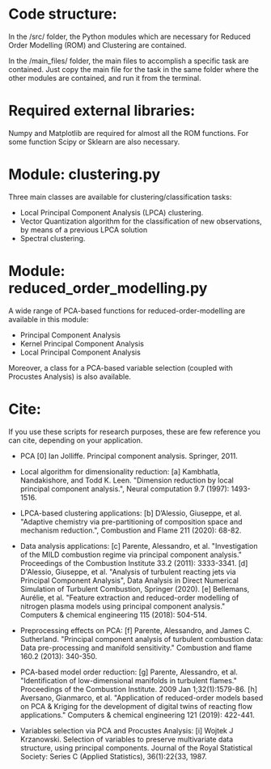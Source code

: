 # Code structure:

In the /src/ folder, the Python modules which are necessary for Reduced Order Modelling (ROM) and Clustering are contained.

In the /main_files/ folder, the main files to accomplish a specific task are contained. Just copy the main file for the task in the same folder where the other modules are contained, and run it from the terminal. 


# Required external libraries:
Numpy and Matplotlib are required for almost all the ROM functions. For some function Scipy or Sklearn are also necessary.


# Module: clustering.py
Three main classes are available for clustering/classification tasks:

- Local Principal Component Analysis (LPCA) clustering.
- Vector Quantization algorithm for the classification of new observations, by means of a previous LPCA solution
- Spectral clustering.


# Module: reduced_order_modelling.py
A wide range of PCA-based functions for reduced-order-modelling are available in this module:

- Principal Component Analysis
- Kernel Principal Component Analysis
- Local Principal Component Analysis

Moreover, a class for a PCA-based variable selection (coupled with Procustes Analysis) is also available.


# Cite:
If you use these scripts for research purposes, these are few reference you can cite, depending on your application.

- PCA
    [0] Ian Jolliffe. Principal component analysis. Springer, 2011.

- Local algorithm for dimensionality reduction:
    [a] Kambhatla, Nandakishore, and Todd K. Leen. "Dimension reduction by local principal component analysis.", Neural computation 9.7 (1997): 1493-1516.
    
- LPCA-based clustering applications:
    [b] D’Alessio, Giuseppe, et al. "Adaptive chemistry via pre-partitioning of composition space and mechanism reduction.", Combustion and Flame 211 (2020): 68-82.
    
- Data analysis applications:
    [c] Parente, Alessandro, et al. "Investigation of the MILD combustion regime via principal component analysis." Proceedings of the Combustion Institute 33.2 (2011): 3333-3341.
    [d] D'Alessio, Giuseppe, et al. "Analysis of turbulent reacting jets via Principal Component Analysis", Data Analysis in Direct Numerical Simulation of Turbulent Combustion, Springer (2020).
    [e] Bellemans, Aurélie, et al. "Feature extraction and reduced-order modelling of nitrogen plasma models using principal component analysis." Computers & chemical engineering 115 (2018): 504-514.
    
- Preprocessing effects on PCA:
    [f] Parente, Alessandro, and James C. Sutherland. "Principal component analysis of turbulent combustion data: Data pre-processing and manifold sensitivity." Combustion and flame 160.2 (2013): 340-350.
    
- PCA-based model order reduction:
    [g] Parente, Alessandro, et al. "Identification of low-dimensional manifolds in turbulent flames." Proceedings of the Combustion Institute. 2009 Jan 1;32(1):1579-86.
    [h] Aversano, Gianmarco, et al. "Application of reduced-order models based on PCA & Kriging for the development of digital twins of reacting flow applications." Computers & chemical engineering 121 (2019): 422-441.
    
- Variables selection via PCA and Procustes Analysis:
[i]  Wojtek J Krzanowski. Selection of variables to preserve multivariate data structure, using principal components. Journal of the Royal Statistical Society: Series C (Applied Statistics), 36(1):22{33, 1987.
